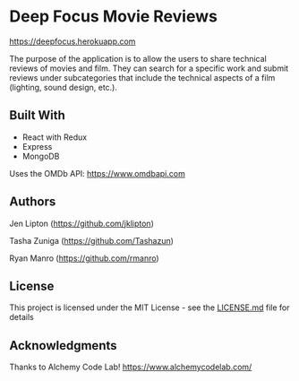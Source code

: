 # Deep Focus Movie Reviews

https://deepfocus.herokuapp.com

The purpose of the application is to allow the users to share technical reviews of movies and film. They can search for a specific work and submit reviews under subcategories that include the technical aspects of a film (lighting, sound design, etc.).

## Built With

* React with Redux
* Express
* MongoDB

Uses the OMDb API:
https://www.omdbapi.com 

## Authors

Jen Lipton
(https://github.com/jklipton)

Tasha Zuniga
(https://github.com/Tashazun)

Ryan Manro
(https://github.com/rmanro)

## License

This project is licensed under the MIT License - see the [LICENSE.md](LICENSE.md) file for details

## Acknowledgments

Thanks to Alchemy Code Lab!
https://www.alchemycodelab.com/
